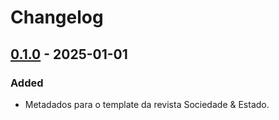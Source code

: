 # Changelog


## [0.1.0] - 2025-01-01

### Added
- Metadados para o template da revista Sociedade & Estado.

[Unreleased]: https://github.com/fredguth/sociedade_estado_typst/releases/tags/
[0.1.0]: https://github.com/fredguth/sociedade_estado_typst/releases/tag/v0.1.0
